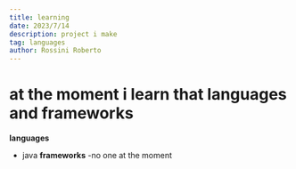 ```yaml
---
title: learning
date: 2023/7/14
description: project i make
tag: languages
author: Rossini Roberto
---
```


# at the moment i learn that languages and frameworks
**languages**
- java
**frameworks**
-no one at the moment